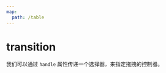 ```yaml
---
map:
  path: /table
---
```

# transition

我们可以通过 `handle` 属性传递一个选择器，来指定拖拽的控制器。

<demo src="./demo.vue"
title="使用操纵控制器拖拽"
desc="传递 handle 属性，使用控制器">
</demo>

